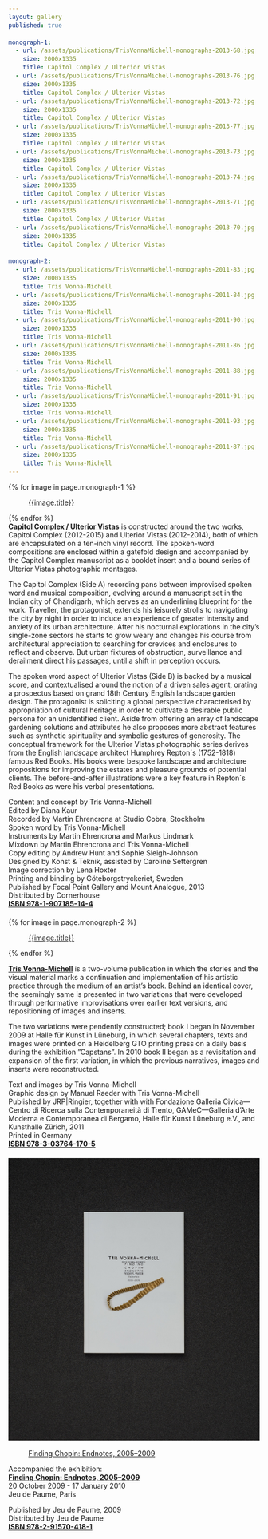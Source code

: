 ```yaml
---
layout: gallery
published: true

monograph-1:
  - url: /assets/publications/TrisVonnaMichell-monographs-2013-68.jpg
    size: 2000x1335
    title: Capitol Complex / Ulterior Vistas
  - url: /assets/publications/TrisVonnaMichell-monographs-2013-76.jpg
    size: 2000x1335
    title: Capitol Complex / Ulterior Vistas
  - url: /assets/publications/TrisVonnaMichell-monographs-2013-72.jpg
    size: 2000x1335
    title: Capitol Complex / Ulterior Vistas
  - url: /assets/publications/TrisVonnaMichell-monographs-2013-77.jpg
    size: 2000x1335
    title: Capitol Complex / Ulterior Vistas
  - url: /assets/publications/TrisVonnaMichell-monographs-2013-73.jpg
    size: 2000x1335
    title: Capitol Complex / Ulterior Vistas
  - url: /assets/publications/TrisVonnaMichell-monographs-2013-74.jpg
    size: 2000x1335
    title: Capitol Complex / Ulterior Vistas
  - url: /assets/publications/TrisVonnaMichell-monographs-2013-71.jpg
    size: 2000x1335
    title: Capitol Complex / Ulterior Vistas
  - url: /assets/publications/TrisVonnaMichell-monographs-2013-70.jpg
    size: 2000x1335
    title: Capitol Complex / Ulterior Vistas

monograph-2:
  - url: /assets/publications/TrisVonnaMichell-monographs-2011-83.jpg
    size: 2000x1335
    title: Tris Vonna-Michell
  - url: /assets/publications/TrisVonnaMichell-monographs-2011-84.jpg
    size: 2000x1335
    title: Tris Vonna-Michell
  - url: /assets/publications/TrisVonnaMichell-monographs-2011-90.jpg
    size: 2000x1335
    title: Tris Vonna-Michell
  - url: /assets/publications/TrisVonnaMichell-monographs-2011-86.jpg
    size: 2000x1335
    title: Tris Vonna-Michell
  - url: /assets/publications/TrisVonnaMichell-monographs-2011-88.jpg
    size: 2000x1335
    title: Tris Vonna-Michell
  - url: /assets/publications/TrisVonnaMichell-monographs-2011-91.jpg
    size: 2000x1335
    title: Tris Vonna-Michell
  - url: /assets/publications/TrisVonnaMichell-monographs-2011-93.jpg
    size: 2000x1335
    title: Tris Vonna-Michell
  - url: /assets/publications/TrisVonnaMichell-monographs-2011-87.jpg
    size: 2000x1335
    title: Tris Vonna-Michell
---
```


<div class="popup-gallery">
  {% for image in page.monograph-1 %}
    <a href="{{image.url}}" data-size="{{image.size}}" data-author="Tris Vonna-Michell">
      <img src="{{image.url}}" alt="" />
      <figure>{{image.title}}</figure>
    </a>
  {% endfor %}
</div>

<div></div>
<strong><a href="http://www.cornerhousepublications.org/publications/tris-vonna-michell-capitol-complex-ulterior-vistas/" target="blank">Capitol Complex / Ulterior Vistas</a></strong> is constructed around the two works, Capitol Complex (2012-2015) and Ulterior Vistas (2012-2014), both of which are encapsulated on a ten-inch vinyl record. The spoken-word compositions are enclosed within a gatefold design and accompanied by the Capitol Complex manuscript as a booklet insert and a bound series of Ulterior Vistas photographic montages.

The Capitol Complex (Side A) recording pans between improvised spoken word and musical composition, evolving around a manuscript set in the Indian city of Chandigarh, which serves as an underlining blueprint for the work. Traveller, the protagonist, extends his leisurely strolls to navigating the city by night in order to induce an experience of greater intensity and anxiety of its urban architecture. After his nocturnal explorations in the city’s single-zone sectors he starts to grow weary and changes his course from architectural appreciation to searching for crevices and enclosures to reflect and observe. But urban fixtures of obstruction, surveillance and derailment direct his passages, until a shift in perception occurs.

The spoken word aspect of Ulterior Vistas (Side B) is backed by a musical score, and contextualised around the notion of a driven sales agent, orating a prospectus based on grand 18th Century English landscape garden design. The protagonist is soliciting a global perspective characterised by appropriation of cultural heritage in order to cultivate a desirable public persona for an unidentified client. Aside from offering an array of landscape gardening solutions and attributes he also proposes more abstract features such as synthetic spirituality and symbolic gestures of generosity. The conceptual framework for the Ulterior Vistas photographic series derives from the English landscape architect Humphrey Repton´s (1752-1818) famous Red Books. His books were bespoke landscape and architecture propositions for improving the estates and pleasure grounds of potential clients. The before-and-after illustrations were a key feature in
Repton´s Red Books as were his verbal presentations.

Content and concept by Tris Vonna-Michell<br/>
Edited by Diana Kaur<br/>
Recorded by Martin Ehrencrona at Studio Cobra, Stockholm<br/>
Spoken word by Tris Vonna-Michell<br/>
Instruments by Martin Ehrencrona and Markus Lindmark<br/>
Mixdown by Martin Ehrencrona and Tris Vonna-Michell<br/>
Copy editing by Andrew Hunt and Sophie Sleigh-Johnson<br/>
Designed by Konst & Teknik, assisted by Caroline Settergren<br/>
Image correction by Lena Hoxter<br/>
Printing and binding by Göteborgstryckeriet, Sweden<br/>
Published by Focal Point Gallery and Mount Analogue, 2013<br/>
Distributed by Cornerhouse<br/>
<strong><a href="http://www.cornerhousepublications.org/publications/tris-vonna-michell-capitol-complex-ulterior-vistas/" target="blank">ISBN 978-1-907185-14-4</a></strong>

<div class="popup-gallery" style="margin-top:20px;">
  {% for image in page.monograph-2 %}
    <a href="{{image.url}}" data-size="{{image.size}}" data-author="Tris Vonna-Michell">
      <img src="{{image.url}}" alt="" />
      <figure>{{image.title}}</figure>
    </a>
  {% endfor %}
</div>

<strong><a href="http://www.cornerhousepublications.org/publications/tris-vonna-michell/" target="blank">Tris Vonna-Michell</a></strong> is a two-volume publication in which the stories and the visual material marks a continuation and implementation of his artistic practice through the medium of an artist’s book. Behind an identical cover, the seemingly same is presented in two variations that were developed through performative improvisations over earlier text versions, and repositioning of images and inserts.

The two variations were pendently constructed; book I began in November 2009 at Halle für Kunst in Lüneburg, in which several chapters, texts and images were printed on a Heidelberg GTO printing press on a daily basis during the exhibition ”Capstans”. In 2010 book II began as a revisitation and expansion of the first variation, in which the previous narratives, images and inserts were reconstructed.

Text and images by Tris Vonna-Michell<br/>
Graphic design by Manuel Raeder with Tris Vonna-Michell<br/>
Published by JRP|Ringier, together with with Fondazione Galleria Civica—Centro di Ricerca sulla Contemporaneità di Trento, GAMeC—Galleria d’Arte Moderna e Contemporanea di Bergamo, Halle für Kunst Lüneburg e.V., and Kunsthalle Zürich, 2011<br/>
Printed in Germany<br/>
<strong><a href="http://www.cornerhousepublications.org/publications/tris-vonna-michell/" target="blank">ISBN 978-3-03764-170-5</a></strong>

<div class="popup-gallery" style="margin-top:20px;">
    <a href="/assets/publications/TrisVonnaMichell-monographs-2009-82.jpg" data-size="1782x2000" data-author="Tris Vonna-Michell">
      <img src="/assets/publications/TrisVonnaMichell-monographs-2009-82.jpg" alt="" />
      <figure>Finding Chopin: Endnotes, 2005–2009</figure>
    </a>
</div>

Accompanied the exhibition:<br/>
<strong><a href="https://www.amazon.co.uk/Finding-Chopin-Endnotes-2005-2009-Vonna-Michell/dp/291570418X" target="blank">Finding Chopin: Endnotes, 2005–2009</a></strong><br/>
20 October 2009 - 17 January 2010<br/>
Jeu de Paume, Paris

Published by Jeu de Paume, 2009<br/>
Distributed by Jeu de Paume<br/>
<strong><a href="https://www.amazon.co.uk/Finding-Chopin-Endnotes-2005-2009-Vonna-Michell/dp/291570418X" target="blank">ISBN 978-2-91570-418-1</a></strong>

